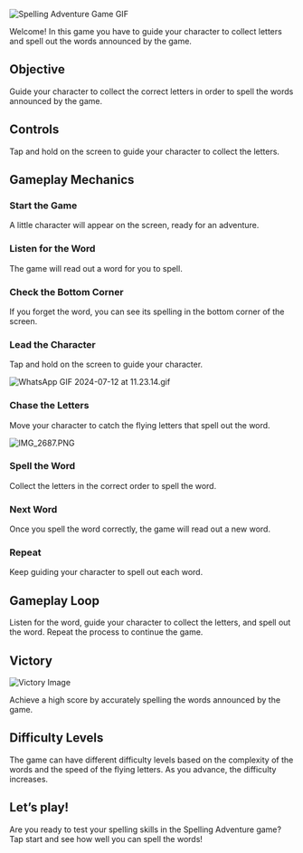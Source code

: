 ![Spelling Adventure Game GIF](https://help.studycat.com/hc/article_attachments/34964422592281)


Welcome! In this game you have to guide your character to collect letters and spell out the words announced by the game.


## Objective


Guide your character to collect the correct letters in order to spell the words announced by the game.


## Controls


Tap and hold on the screen to guide your character to collect the letters.


## Gameplay Mechanics


### Start the Game


A little character will appear on the screen, ready for an adventure.


### Listen for the Word


The game will read out a word for you to spell.


### Check the Bottom Corner


If you forget the word, you can see its spelling in the bottom corner of the screen.


### Lead the Character


Tap and hold on the screen to guide your character.


![WhatsApp GIF 2024-07-12 at 11.23.14.gif](https://help.studycat.com/hc/article_attachments/34964428229401)


### Chase the Letters


Move your character to catch the flying letters that spell out the word.


![IMG_2687.PNG](https://help.studycat.com/hc/article_attachments/34824459449625)


### Spell the Word


Collect the letters in the correct order to spell the word.


### Next Word


Once you spell the word correctly, the game will read out a new word.


### Repeat


Keep guiding your character to spell out each word.


## Gameplay Loop


Listen for the word, guide your character to collect the letters, and spell out the word. Repeat the process to continue the game.


## Victory


![Victory Image](https://help.studycat.com/hc/article_attachments/34964428232601)


Achieve a high score by accurately spelling the words announced by the game.


## Difficulty Levels


The game can have different difficulty levels based on the complexity of the words and the speed of the flying letters. As you advance, the difficulty increases.


## Let’s play!


Are you ready to test your spelling skills in the Spelling Adventure game? Tap start and see how well you can spell the words!

